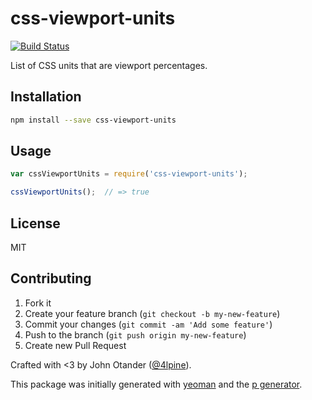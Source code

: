 # css-viewport-units

[![Build Status](https://secure.travis-ci.org/johnotander/css-viewport-units.png?branch=master)](https://travis-ci.org/johnotander/css-viewport-units)

List of CSS units that are viewport percentages.

## Installation

```bash
npm install --save css-viewport-units
```

## Usage

```javascript
var cssViewportUnits = require('css-viewport-units');

cssViewportUnits();  // => true
```

## License

MIT

## Contributing

1. Fork it
2. Create your feature branch (`git checkout -b my-new-feature`)
3. Commit your changes (`git commit -am 'Add some feature'`)
4. Push to the branch (`git push origin my-new-feature`)
5. Create new Pull Request

Crafted with <3 by John Otander ([@4lpine](https://twitter.com/4lpine)).

This package was initially generated with [yeoman](http://yeoman.io) and the [p generator](https://github.com/johnotander/generator-p.git).
